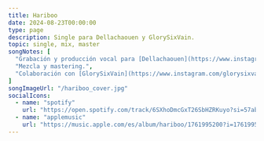 ```yaml
---
title: Hariboo
date: 2024-08-23T00:00:00
type: page
description: Single para Dellachaouen y GlorySixVain.
topic: single, mix, master
songNotes: [
  "Grabación y producción vocal para [Dellachaouen](https://www.instagram.com/dellachaouen/).",
  "Mezcla y mastering.",
  "Colaboración con [GlorySixVain](https://www.instagram.com/glorysixvain/)."
]
songImageUrl: "/hariboo_cover.jpg"
socialIcons:
  - name: "spotify"
    url: "https://open.spotify.com/track/6SXhoDmcGxT26SbHZRKuyo?si=57abf8dd35994f92"
  - name: "applemusic"
    url: "https://music.apple.com/es/album/hariboo/1761995200?i=1761995207"
---
```

